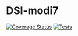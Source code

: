# DSI-modi7
[![Coverage Status](https://coveralls.io/repos/github/DanyVitale/DSI-modi7/badge.svg?branch=main)](https://coveralls.io/github/DanyVitale/DSI-modi7?branch=main)
[![Tests](https://github.com/DanyVitale/DSI-modi7/actions/workflows/node.js.yml/badge.svg)](https://github.com/DanyVitale/DSI-modi7/actions/workflows/node.js.yml)
